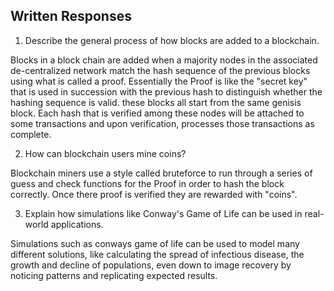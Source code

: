 ## Written Responses

1. Describe the general process of how blocks are added to a blockchain.

Blocks in a block chain are added when a majority nodes in the associated de-centralized network match the hash sequence of the previous blocks using what is called a proof. Essentially the Proof  is like the "secret key" that is used in succession with the previous hash to distinguish whether the hashing sequence is valid. these blocks all start from the same genisis block. Each hash that is verified  among these nodes will be attached to some transactions and upon verification, processes those transactions as complete.

2. How can blockchain users mine coins?

Blockchain miners use a style called bruteforce to run through a series of guess and check functions for the Proof in order to hash the block correctly. Once there proof is verified they are rewarded with "coins".

3. Explain how simulations like Conway's Game of Life can be used in real-world applications.

Simulations such as conways game of life can be used to model many different solutions, like calculating the spread of infectious disease, the growth and decline  of populations, even down to image recovery by noticing patterns and replicating expected results.

